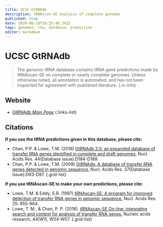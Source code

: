 ```yaml
---
title: UCSC-GtRNAdb
description: tRNAscan-SE analysis of complete genomes
published: true
date: 2020-06-10T19:25:40.342Z
tags: genomes, rna, database, prediction
editor: markdown
---
```


# UCSC GtRNAdb

> The genomic tRNA database contains tRNA gene predictions made by tRNAscan-SE on complete or nearly complete genomes. Unless otherwise noted, all annotation is automated, and has not been inspected for agreement with published literature.
{.is-info}

 

## Website 

- [GtRNAdb *Main Page*](http://gtrnadb.ucsc.edu/)
 {.links-list}

## Citations

**If you use the tRNA predictions given in this database, please cite:**
-	Chan, P.P. & Lowe, T.M. (2016) [GtRNAdb 2.0: an expanded database of transfer RNA genes identified in complete and draft genomes.](https://academic.oup.com/nar/article/44/D1/D184/2503100) Nucl. Acids Res. 44(Database issue):D184-D189.
-	Chan, P.P. & Lowe, T.M. (2009) [GtRNAdb: A database of transfer RNA genes detected in genomic sequence.](https://academic.oup.com/nar/article/37/suppl_1/D93/1010599) Nucl. Acids Res. 37(Database issue):D93-D97.
{.grid-list}

**If you use tRNAscan-SE to make your own predictions, please cite:**
-	Lowe, T.M. & Eddy, S.R. (1997) [tRNAscan-SE: A program for improved detection of transfer RNA genes in genomic sequence.](https://academic.oup.com/nar/article-abstract/25/5/955/5133591) Nucl. Acids Res. 25: 955-964.
-	Lowe, T. M., & Chan, P. P. (2016). [tRNAscan-SE On-line: integrating search and context for analysis of transfer RNA genes.](https://academic.oup.com/nar/article/44/W1/W54/2499377) Nucleic acids research, 44(W1), W54-W57.
{.grid-list}